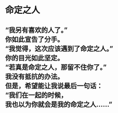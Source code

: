 # 命定之人

“我另有喜欢的人了。”
\
你如此宣告了分手。
\
“我觉得，这次应该遇到了命定之人。”
\
你的目光如此坚定。
\
“若真是命定之人，那留不住你了。”
\
我没有抵抗的办法。
\
但是，希望能让我说最后一句话：
\
“我们在一起的时候，
\
我也以为你就会是我的命定之人……”
<br>
<br>
<br>
<br>
<br>
<br>
<br>
<br>
<br>
<br>
<br>
<br>
---
